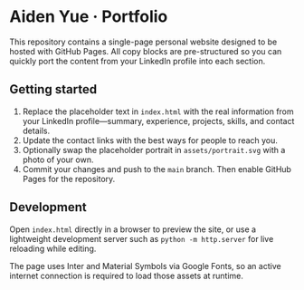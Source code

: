 # Aiden Yue · Portfolio

This repository contains a single-page personal website designed to be hosted with GitHub Pages. All copy blocks are pre-structured so you can quickly port the content from your LinkedIn profile into each section.

## Getting started

1. Replace the placeholder text in `index.html` with the real information from your LinkedIn profile—summary, experience, projects, skills, and contact details.
2. Update the contact links with the best ways for people to reach you.
3. Optionally swap the placeholder portrait in `assets/portrait.svg` with a photo of your own.
4. Commit your changes and push to the `main` branch. Then enable GitHub Pages for the repository.

## Development

Open `index.html` directly in a browser to preview the site, or use a lightweight development server such as `python -m http.server` for live reloading while editing.

The page uses Inter and Material Symbols via Google Fonts, so an active internet connection is required to load those assets at runtime.
